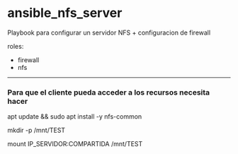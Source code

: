 # ansible_nfs_server

Playbook para configurar un servidor NFS + configuracion de firewall

roles:
- firewall
- nfs

---
### Para que el cliente pueda acceder a los recursos necesita hacer

apt update && sudo apt install -y nfs-common

mkdir -p /mnt/TEST

mount IP_SERVIDOR:COMPARTIDA  /mnt/TEST

		 
